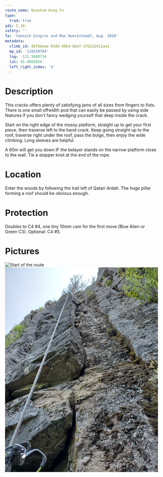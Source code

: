```yaml
---
route_name: Quantum Kung Fu
type:
  trad: true
yds: 5.10-
safety: ''
fa: 'Yannick Gingras and Max Huecksteadt, Aug. 2020'
metadata:
  climb_id: d8f6deae-93dd-49b4-bbaf-37b222412aa1
  mp_id: '119339794'
  lng: -121.5680734
  lat: 45.4055654
  left_right_index: '4'
---
```

# Description
This cracks offers plenty of satisfying jams of all sizes from fingers to fists.  There is one small offwidth pod that can easily be passed by using side features if you don't fancy wedging yourself that deep inside the crack.

Start on the right edge of the mossy platform, straight up to get your first piece, then traverse left to the hand crack.  Keep going straight up to the roof, traverse right under the roof, pass the bulge, then enjoy the wide climbing.  Long sleeves are helpful.

A 60m will get you down IF the belayer stands on the narrow platform close to the wall.  Tie a stopper knot at the end of the rope.

# Location
Enter the woods by following the trail left of Qatari Ardah. The huge pillar forming a roof should be obvious enough.

# Protection
Doubles to C4 #4, one tiny 10mm cam for the first move (Blue Alien or Green C3). Optional: C4 #5.

# Pictures
![Start of the route](judo-kung-fu-start.jpg)
![Go right at the roof](quantum-kung-fu-1.jpeg)

